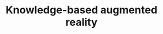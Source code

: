 ---
title: Knowledge-based augmented reality
layout: default
year: 1993
authors: [ Steven Feiner, Blair Macintyre, Dorée Seligmann ]
tags: [ Augmented Reality, Prototype ]
citation: "Steven Feiner, Blair Macintyre, and Dorée Seligmann. 1993. Knowledge-based augmented reality. Commun. ACM 36, 7 (July 1993), 53–62. https://doi.org/10.1145/159544.159587"
type: Article
---